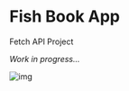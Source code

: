 # Fish Book App

Fetch API Project

*Work in progress...*

![img](https://i.pinimg.com/originals/fc/6c/70/fc6c7053e5b2e9065a29a9933e045181.gif)

